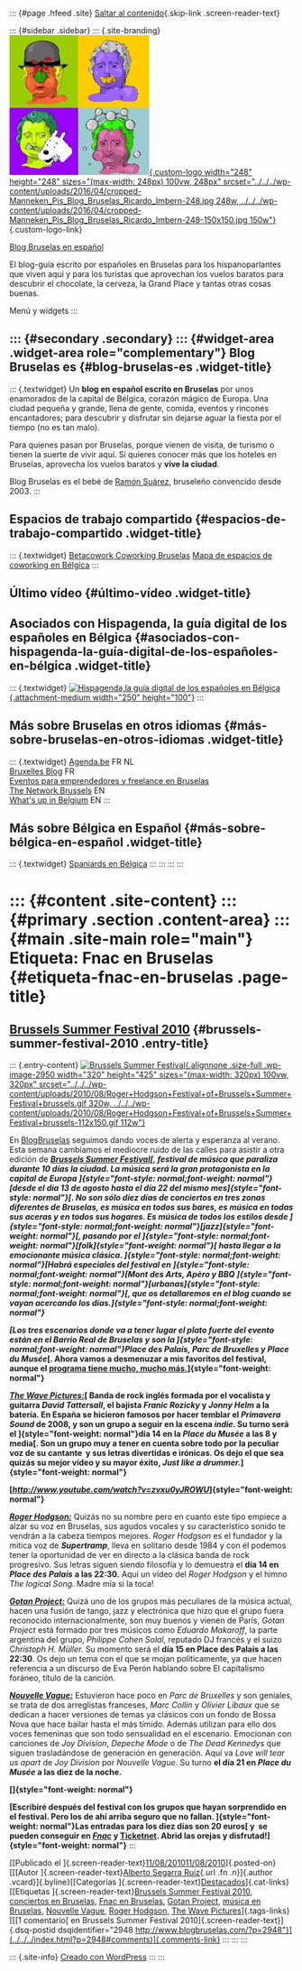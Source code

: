 ::: {#page .hfeed .site}
[Saltar al contenido](index.html#content){.skip-link
.screen-reader-text}

::: {#sidebar .sidebar}
::: {.site-branding}
[![](../../../wp-content/uploads/2016/04/cropped-Manneken_Pis_Blog_Bruselas_Ricardo_Imbern-248.jpg){.custom-logo
width="248" height="248" sizes="(max-width: 248px) 100vw, 248px"
srcset="../../../wp-content/uploads/2016/04/cropped-Manneken_Pis_Blog_Bruselas_Ricardo_Imbern-248.jpg 248w, ../../../wp-content/uploads/2016/04/cropped-Manneken_Pis_Blog_Bruselas_Ricardo_Imbern-248-150x150.jpg 150w"}](../../../index.html){.custom-logo-link}

[Blog Bruselas en español](../../../index.html)

El blog-guía escrito por españoles en Bruselas para los hispanoparlantes
que viven aquí y para los turistas que aprovechan los vuelos baratos
para descubrir el chocolate, la cerveza, la Grand Place y tantas otras
cosas buenas.

Menú y widgets
:::

::: {#secondary .secondary}
::: {#widget-area .widget-area role="complementary"}
Blog Bruselas es {#blog-bruselas-es .widget-title}
----------------

::: {.textwidget}
Un **blog en español escrito en Bruselas** por unos enamorados de la
capital de Bélgica, corazón mágico de Europa. Una ciudad pequeña y
grande, llena de gente, comida, eventos y rincones encantadores; para
descubrir y disfrutar sin dejarse aguar la fiesta por el tiempo (no es
tan malo).

Para quienes pasan por Bruselas, porque vienen de visita, de turismo o
tienen la suerte de vivir aquí. Sí quieres conocer más que los hoteles
en Bruselas, aprovecha los vuelos baratos y **vive la ciudad**.

Blog Bruselas es el bebé de [Ramón Suárez](http://www.ramonsuarez.com),
bruseleño convencido desde 2003.
:::

Espacios de trabajo compartido {#espacios-de-trabajo-compartido .widget-title}
------------------------------

::: {.textwidget}
[Betacowork Coworking Bruselas](http://www.betacowork.com) [Mapa de
espacios de coworking en Bélgica](http://coworkingbelgium.com)
:::

Último vídeo {#último-vídeo .widget-title}
------------

Asociados con Hispagenda, la guía digital de los españoles en Bélgica {#asociados-con-hispagenda-la-guía-digital-de-los-españoles-en-bélgica .widget-title}
---------------------------------------------------------------------

::: {.textwidget}
[![Hispagenda,la guía digital de los españoles en
Bélgica](../../../wp-content/uploads/2010/04/Hispagenda-250px.gif "Hispagenda, la guía digital de los españoles en Bélgica"){.attachment-medium
width="250" height="100"}](http://www.hispagenda.com)
:::

Más sobre Bruselas en otros idiomas {#más-sobre-bruselas-en-otros-idiomas .widget-title}
-----------------------------------

::: {.textwidget}
[Agenda.be](http://www.agenda.be) FR NL\
[Bruxelles Blog](http://www.bxlblog.be/) FR\
[Eventos para emprendedores y freelance en
Bruselas](http://www.betacowork.com/events/)\
[The Network
Brussels](http://groups.yahoo.com/group/TheNetworkBrussels/) EN\
[What\'s up in Belgium](http://www.whatsupin.be/) EN
:::

Más sobre Bélgica en Español {#más-sobre-bélgica-en-español .widget-title}
----------------------------

::: {.textwidget}
[Spaniards en Bélgica](http://www.spaniards.es/paises/belgica)
:::
:::
:::
:::

::: {#content .site-content}
::: {#primary .section .content-area}
::: {#main .site-main role="main"}
Etiqueta: Fnac en Bruselas {#etiqueta-fnac-en-bruselas .page-title}
==========================

[Brussels Summer Festival 2010](../../../index.html?p=2948) {#brussels-summer-festival-2010 .entry-title}
-----------------------------------------------------------

::: {.entry-content}
[![Brussels Summer
Festival](../../../wp-content/uploads/2010/08/Roger+Hodgson+Festival+of+Brussels+Summer+Festival+brussels.gif){.alignnone
.size-full .wp-image-2950 width="320" height="425"
sizes="(max-width: 320px) 100vw, 320px"
srcset="../../../wp-content/uploads/2010/08/Roger+Hodgson+Festival+of+Brussels+Summer+Festival+brussels.gif 320w, ../../../wp-content/uploads/2010/08/Roger+Hodgson+Festival+of+Brussels+Summer+Festival+brussels-112x150.gif 112w"}](http://www.bsf-brusselssummerfestival.be/)

En [BlogBruselas](../../../index.html) seguimos dando voces de alerta y
esperanza al verano. Esta semana cambiamos el mediocre ruido de las
calles para asistir a otra edición de ***[Brussels Summer
Festival](http://www.bsf-brusselssummerfestival.be/web/?lang=en)[,
festival de música que paraliza durante 10 días la ciudad. La música
será la gran protagonista en la capital de Europa
]{style="font-style: normal;font-weight: normal"}[desde el día 13 de
agosto hasta el día 22 del mismo mes]{style="font-style: normal"}[. No
son sólo diez días de conciertos en tres zonas diferentes de Bruselas,
es música en todos sus bares, es música en todas sus aceras y en todos
sus hogares. Es música de todos los estilos desde
]{style="font-style: normal;font-weight: normal"}[jazz]{style="font-weight: normal"}[,
pasando por el
]{style="font-style: normal;font-weight: normal"}[folk]{style="font-weight: normal"}[
hasta llegar a la emocionante música clásica.
]{style="font-style: normal;font-weight: normal"}[Habrá especiales del
festival en ]{style="font-style: normal;font-weight: normal"}[Mont des
Arts, Apèro y BBQ
]{style="font-style: normal;font-weight: normal"}[urbanas]{style="font-style: normal;font-weight: normal"}[,
que os detallaremos en el blog cuando se vayan acercando los
días.]{style="font-style: normal;font-weight: normal"}***

***[Los tres escenarios donde va a tener lugar el plato fuerte del
evento están en el Barrio Real de Bruselas y son la
]{style="font-style: normal;font-weight: normal"}Place des Palais, Parc
de Bruxelles y Place du Musée*[. Ahora vamos a desmenuzar a mis
favoritos del festival, aunque el [programa tiene mucho, mucho
más.](http://www.bsf-brusselssummerfestival.be/web/wp-content/uploads/2010/02/BSFprogramG.pdf)]{style="font-weight: normal"}**

***[The Wave Pictures:](http://www.thewavepictures.com/)*[ Banda de rock
inglés formada por el vocalista y guitarra *David Tattersall*, el
bajista *Franic Rozicky* y *Jonny Helm* a la batería. En España se
hicieron famosos por hacer temblar el *Primavera Sound* de 2008, y son
un grupo a seguir en la escena *indie*. Su turno será el
]{style="font-weight: normal"}día 14 en la *Place du Musée* a las 8 y
media[. Son un grupo muy a tener en cuenta sobre todo por la peculiar
voz de su cantante  y sus letras divertidas e irónicas. Os dejo el que
sea quizás su mejor vídeo y su mayor éxito, *Just like a
drummer.*]{style="font-weight: normal"}**

**[*<http://www.youtube.com/watch?v=zvxu0yJROWU>*]{style="font-weight: normal"}**

***[Roger Hodgson:](http://www.rogerhodgson.com/)*** Quizás no su nombre
pero en cuanto este tipo empiece a alzar su voz en Bruselas, sus agudos
vocales y su característico sonido te vendrán a la cabeza tiempos
mejores. *Roger Hodgson* es el fundador y la mítica voz de
***Supertramp***, lleva en solitario desde 1984 y con él podemos tener
la oportunidad de ver en directo a la clásica banda de rock progresivo.
Sus letras siguen siendo filosofía y lo demuestra el **día 14 en**
***Place des Palais*** **a las 22:30.** Aquí un vídeo del *Roger
Hodgson* y el himno *The logical Song.* Madre mía si la toca!

***[Gotan Project:](http://www.gotanproject.com/)*** Quizá uno de los
grupos más peculiares de la música actual, hacen una fusión de tango,
jazz y electrónica que hizo que el grupo fuera reconocido
internacionalmente, son muy buenos y vienen de París, *Gotan Project*
está formado por tres músicos como *Eduardo Makaroff*, la parte
argentina del grupo, *Philippe Cohen Solal*, reputado DJ francés y el
suizo C*hristoph H. Müller.* Su momento será el **día 15 en Place des
Palais a las 22:30**. Os dejo un tema con el que se mojan políticamente,
ya que hacen referencia a un discurso de Eva Perón hablando sobre El
capitalismo foráneo, título de la canción.

***[Nouvelle Vague:](http://www.nouvellesvagues.com/)*** Estuvieron hace
poco en *Parc de Bruxelles* y son geniales, se trata de dos arreglistas
franceses, *Marc Collin* y *Olivier Libaux* que se dedican a hacer
versiones de temas ya clásicos con un fondo de Bossa Nova que hace
bailar hasta el más tímido. Además utilizan para ello dos voces
femeninas que son todo sensualidad en el escenario. Emocionan con
canciones de *Joy Division*, *Depeche Mode* o de *The Dead Kennedys* que
siguen trasladándose de generación en generación. Aquí va *Love will
tear us apart* de *Joy Division* por *Nouvelle Vague*. Su turno **el día
21 en *Place du Musée* a las diez de la noche.**

**[]{style="font-weight: normal"}**

**[Escribiré después del festival con los grupos que hayan sorprendido
en el festival. Pero los de ahí arriba seguro que no fallan.
]{style="font-weight: normal"}Las entradas para los diez días son 20
euros[ y  se pueden conseguir en
*[Fnac](http://be.fnacspectacles.com/place-spectacle/manifestation/Pop-rock-Folk-BRUSSELS-SUMMER-FESTIVAL-2010-BRU10.htm)*
y
[Ticketnet](http://www.ticketnet.be/shop/fr/manif.asp?idmanif=3314&idtier=14).
Abrid las orejas y disfrutad!]{style="font-weight: normal"}**
:::

[[Publicado el
]{.screen-reader-text}[11/08/201011/08/2010](../../../index.html?p=2948)]{.posted-on}[[[Autor
]{.screen-reader-text}[Alberto Segarra
Ruíz](../../author/albertosegarraruiz/index.html){.url .fn .n}]{.author
.vcard}]{.byline}[[Categorías
]{.screen-reader-text}[Destacados](../../category/destacados/index.html)]{.cat-links}[[Etiquetas
]{.screen-reader-text}[Brussels Summer Festival
2010](../brussels-summer-festival-2010/index.html), [conciertos en
Bruselas](../conciertos-en-bruselas/index.html), [Fnac en
Bruselas](index.html), [Gotan Project](../gotan-project/index.html),
[música en Bruselas](../musica-en-bruselas/index.html), [Nouvelle
Vague](../nouvelle-vague/index.html), [Roger
Hodgson](../roger-hodgson/index.html), [The Wave
Pictures](../the-wave-pictures/index.html)]{.tags-links}[[[1 comentario[
en Brussels Summer Festival 2010]{.screen-reader-text}]{.dsq-postid
dsqidentifier="2948 http://www.blogbruselas.com/?p=2948"}](../../../index.html?p=2948#comments)]{.comments-link}
:::
:::
:::

::: {.site-info}
[Creado con WordPress](https://es.wordpress.org/)
:::
:::
